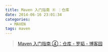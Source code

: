 ```yaml
---
title: Maven 入门指南 ④ ：仓库
date: 2014-06-16 23:01:34
categories:
  - MAVEN
tags: maven
---
```


> [Maven 入门指南 ④：仓库 - 罗韬 - 博客园](http://www.cnblogs.com/luotaoyeah/p/3785044.html)
